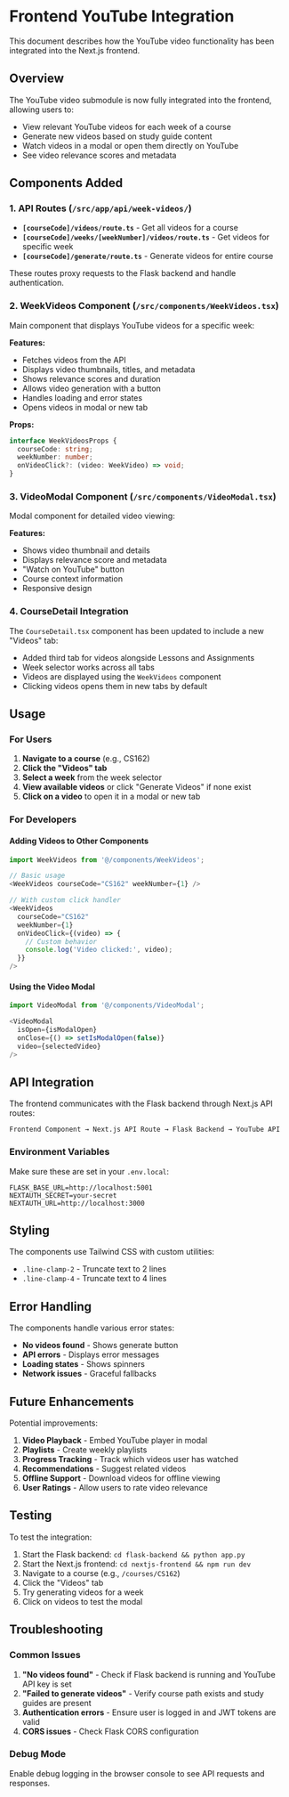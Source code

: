 # Frontend YouTube Integration

This document describes how the YouTube video functionality has been integrated into the Next.js frontend.

## Overview

The YouTube video submodule is now fully integrated into the frontend, allowing users to:
- View relevant YouTube videos for each week of a course
- Generate new videos based on study guide content
- Watch videos in a modal or open them directly on YouTube
- See video relevance scores and metadata

## Components Added

### 1. API Routes (`/src/app/api/week-videos/`)

- **`[courseCode]/videos/route.ts`** - Get all videos for a course
- **`[courseCode]/weeks/[weekNumber]/videos/route.ts`** - Get videos for specific week
- **`[courseCode]/generate/route.ts`** - Generate videos for entire course

These routes proxy requests to the Flask backend and handle authentication.

### 2. WeekVideos Component (`/src/components/WeekVideos.tsx`)

Main component that displays YouTube videos for a specific week:

**Features:**
- Fetches videos from the API
- Displays video thumbnails, titles, and metadata
- Shows relevance scores and duration
- Allows video generation with a button
- Handles loading and error states
- Opens videos in modal or new tab

**Props:**
```typescript
interface WeekVideosProps {
  courseCode: string;
  weekNumber: number;
  onVideoClick?: (video: WeekVideo) => void;
}
```

### 3. VideoModal Component (`/src/components/VideoModal.tsx`)

Modal component for detailed video viewing:

**Features:**
- Shows video thumbnail and details
- Displays relevance score and metadata
- "Watch on YouTube" button
- Course context information
- Responsive design

### 4. CourseDetail Integration

The `CourseDetail.tsx` component has been updated to include a new "Videos" tab:

- Added third tab for videos alongside Lessons and Assignments
- Week selector works across all tabs
- Videos are displayed using the `WeekVideos` component
- Clicking videos opens them in new tabs by default

## Usage

### For Users

1. **Navigate to a course** (e.g., CS162)
2. **Click the "Videos" tab**
3. **Select a week** from the week selector
4. **View available videos** or click "Generate Videos" if none exist
5. **Click on a video** to open it in a modal or new tab

### For Developers

#### Adding Videos to Other Components

```typescript
import WeekVideos from '@/components/WeekVideos';

// Basic usage
<WeekVideos courseCode="CS162" weekNumber={1} />

// With custom click handler
<WeekVideos 
  courseCode="CS162" 
  weekNumber={1}
  onVideoClick={(video) => {
    // Custom behavior
    console.log('Video clicked:', video);
  }}
/>
```

#### Using the Video Modal

```typescript
import VideoModal from '@/components/VideoModal';

<VideoModal
  isOpen={isModalOpen}
  onClose={() => setIsModalOpen(false)}
  video={selectedVideo}
/>
```

## API Integration

The frontend communicates with the Flask backend through Next.js API routes:

```
Frontend Component → Next.js API Route → Flask Backend → YouTube API
```

### Environment Variables

Make sure these are set in your `.env.local`:

```env
FLASK_BASE_URL=http://localhost:5001
NEXTAUTH_SECRET=your-secret
NEXTAUTH_URL=http://localhost:3000
```

## Styling

The components use Tailwind CSS with custom utilities:

- `.line-clamp-2` - Truncate text to 2 lines
- `.line-clamp-4` - Truncate text to 4 lines

## Error Handling

The components handle various error states:

- **No videos found** - Shows generate button
- **API errors** - Displays error messages
- **Loading states** - Shows spinners
- **Network issues** - Graceful fallbacks

## Future Enhancements

Potential improvements:

1. **Video Playback** - Embed YouTube player in modal
2. **Playlists** - Create weekly playlists
3. **Progress Tracking** - Track which videos user has watched
4. **Recommendations** - Suggest related videos
5. **Offline Support** - Download videos for offline viewing
6. **User Ratings** - Allow users to rate video relevance

## Testing

To test the integration:

1. Start the Flask backend: `cd flask-backend && python app.py`
2. Start the Next.js frontend: `cd nextjs-frontend && npm run dev`
3. Navigate to a course (e.g., `/courses/CS162`)
4. Click the "Videos" tab
5. Try generating videos for a week
6. Click on videos to test the modal

## Troubleshooting

### Common Issues

1. **"No videos found"** - Check if Flask backend is running and YouTube API key is set
2. **"Failed to generate videos"** - Verify course path exists and study guides are present
3. **Authentication errors** - Ensure user is logged in and JWT tokens are valid
4. **CORS issues** - Check Flask CORS configuration

### Debug Mode

Enable debug logging in the browser console to see API requests and responses.
